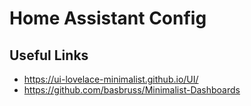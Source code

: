 # Home Assistant Config

## Useful Links

- <https://ui-lovelace-minimalist.github.io/UI/>
- <https://github.com/basbruss/Minimalist-Dashboards>
